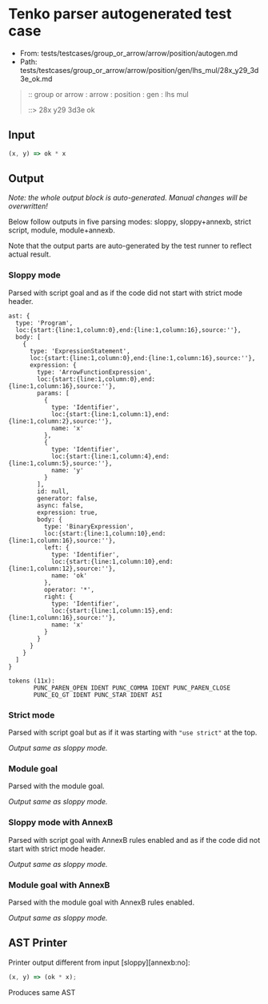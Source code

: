# Tenko parser autogenerated test case

- From: tests/testcases/group_or_arrow/arrow/position/autogen.md
- Path: tests/testcases/group_or_arrow/arrow/position/gen/lhs_mul/28x_y29_3d3e_ok.md

> :: group or arrow : arrow : position : gen : lhs mul
>
> ::> 28x y29 3d3e ok

## Input


`````js
(x, y) => ok * x
`````

## Output

_Note: the whole output block is auto-generated. Manual changes will be overwritten!_

Below follow outputs in five parsing modes: sloppy, sloppy+annexb, strict script, module, module+annexb.

Note that the output parts are auto-generated by the test runner to reflect actual result.

### Sloppy mode

Parsed with script goal and as if the code did not start with strict mode header.

`````
ast: {
  type: 'Program',
  loc:{start:{line:1,column:0},end:{line:1,column:16},source:''},
  body: [
    {
      type: 'ExpressionStatement',
      loc:{start:{line:1,column:0},end:{line:1,column:16},source:''},
      expression: {
        type: 'ArrowFunctionExpression',
        loc:{start:{line:1,column:0},end:{line:1,column:16},source:''},
        params: [
          {
            type: 'Identifier',
            loc:{start:{line:1,column:1},end:{line:1,column:2},source:''},
            name: 'x'
          },
          {
            type: 'Identifier',
            loc:{start:{line:1,column:4},end:{line:1,column:5},source:''},
            name: 'y'
          }
        ],
        id: null,
        generator: false,
        async: false,
        expression: true,
        body: {
          type: 'BinaryExpression',
          loc:{start:{line:1,column:10},end:{line:1,column:16},source:''},
          left: {
            type: 'Identifier',
            loc:{start:{line:1,column:10},end:{line:1,column:12},source:''},
            name: 'ok'
          },
          operator: '*',
          right: {
            type: 'Identifier',
            loc:{start:{line:1,column:15},end:{line:1,column:16},source:''},
            name: 'x'
          }
        }
      }
    }
  ]
}

tokens (11x):
       PUNC_PAREN_OPEN IDENT PUNC_COMMA IDENT PUNC_PAREN_CLOSE
       PUNC_EQ_GT IDENT PUNC_STAR IDENT ASI
`````

### Strict mode

Parsed with script goal but as if it was starting with `"use strict"` at the top.

_Output same as sloppy mode._

### Module goal

Parsed with the module goal.

_Output same as sloppy mode._

### Sloppy mode with AnnexB

Parsed with script goal with AnnexB rules enabled and as if the code did not start with strict mode header.

_Output same as sloppy mode._

### Module goal with AnnexB

Parsed with the module goal with AnnexB rules enabled.

_Output same as sloppy mode._

## AST Printer

Printer output different from input [sloppy][annexb:no]:

````js
(x, y) => (ok * x);
````

Produces same AST
